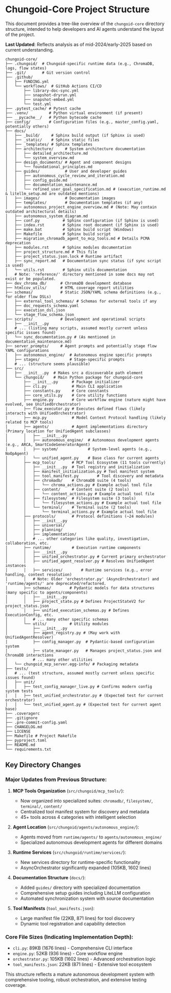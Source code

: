 # Chungoid-Core Project Structure

This document provides a tree-like overview of the `chungoid-core` directory structure, intended to help developers and AI agents understand the layout of the project.

**Last Updated**: Reflects analysis as of mid-2024/early-2025 based on current understanding.

```
chungoid-core/
├── .chungoid/  # Chungoid-specific runtime data (e.g., ChromaDB, logs, flow states)
├── .git/       # Git version control
├── .github/
│   ├── FUNDING.yml
│   └── workflows/  # GitHub Actions CI/CD
│       ├── library-doc-sync.yml
│       ├── snapshot-dryrun.yml
│       ├── snapshot-embed.yml
│       └── test.yml
├── .pytest_cache/ # Pytest cache
├── .venv/         # Python virtual environment (if present)
├── __pycache__/   # Python bytecode cache
├── config/        # Configuration files (e.g., master_config.yaml, potentially others)
├── docs/
│   ├── _build/     # Sphinx build output (if Sphinx is used)
│   ├── _static/    # Sphinx static files
│   ├── _templates/ # Sphinx templates
│   ├── architecture/     # System architecture documentation
│   │   ├── detailed_architecture.md
│   │   └── system_overview.md
│   ├── design_documents/ # Agent and component designs
│   │   └── foundational_principles.md
│   ├── guides/           # User and developer guides
│   │   ├── autonomous_cycle_review_and_iteration.md
│   │   ├── config_guide.md
│   │   ├── documentation_maintenance.md
│   │   └── refined_user_goal_specification.md # (execution_runtime.md & litellm_setup.md are outdated mentions)
│   ├── images/           # Documentation images
│   ├── templates/        # Documentation templates (if any)
│   ├── autonomous_project_engine_overview.md # (Note: May contain outdated architectural details)
│   ├── autonomous_system_diagram.md
│   ├── conf.py          # Sphinx configuration (if Sphinx is used)
│   ├── index.rst        # Sphinx root document (if Sphinx is used)
│   ├── make.bat         # Sphinx build script (Windows)
│   ├── Makefile         # Sphinx build script
│   ├── migration_chromadb_agent_to_mcp_tools.md # Details PCMA deprecation
│   ├── modules.rst      # Sphinx modules documentation
│   ├── project_structure.md # This file
│   ├── project_status.json.lock # Runtime artifact
│   ├── sync_report.md   # Documentation sync status (if sync script is used)
│   └── utils.rst        # Sphinx utils documentation
│   # Note: 'reference/' directory mentioned in some docs may not exist or be populated.
├── dev_chroma_db/      # ChromaDB development database
├── htmlcov_utils/      # HTML coverage report utilities
├── schemas/            # Static JSON/YAML schema definitions (e.g., for older flow DSLs)
│   ├── external_tool_schemas/ # Schemas for external tools if any
│   ├── doc_requests_schema.yaml
│   ├── execution_dsl.json
│   └── stage_flow_schema.json
├── scripts/            # Development and operational scripts
│   ├── __init__.py
│   # ... (listing many scripts, assumed mostly current unless specific issues found)
│   └── sync_documentation.py # (As mentioned in documentation_maintenance.md)
├── server_prompts/     # Agent prompts and potentially stage flow YAML configurations
│   ├── autonomous_engine/  # Autonomous engine specific prompts
│   ├── stages/             # Stage-specific prompts
│   # ... (structure seems plausible)
├── src/
│   ├── __init__.py  # Makes src a discoverable path element
│   └── chungoid/    # Main Python package for chungoid-core
│       ├── __init__.py      # Package initializer
│       ├── cli.py           # Main CLI application
│       ├── constants.py     # Core constants
│       ├── core_utils.py    # Core utility functions
│       ├── engine.py        # Core workflow engine (nature might have evolved, see UnifiedOrchestrator)
│       ├── flow_executor.py # Executes defined flows (likely interacts with UnifiedOrchestrator)
│       ├── mcp.py           # Model Context Protocol handling (likely related to MCP tools)
│       ├── agents/          # Agent implementations directory (Primary location for UnifiedAgent subclasses)
│       │   ├── __init__.py
│       │   ├── autonomous_engine/  # Autonomous development agents (e.g., ARCA, SmartCodeGeneratorAgent)
│       │   ├── system/             # System-level agents (e.g., NoOpAgent)
│       │   └── unified_agent.py    # Base class for current agents
│       ├── mcp_tools/       # MCP Tool Ecosystem (11 tools currently)
│       │   ├── __init__.py  # Tool registry and initialization
│       │   ├── manifest_initialization.py # Tool manifest system
│       │   ├── tool_manifest.py        # Tool discovery and metadata
│       │   ├── chromadb/    # ChromaDB suite (4 tools)
│       │   │   └── chroma_actions.py # Example actual tool file
│       │   ├── content/     # Content suite (2 tools)
│       │   │   └── content_actions.py # Example actual tool file
│       │   ├── filesystem/  # Filesystem suite (3 tools)
│       │   │   └── filesystem_actions.py # Example actual tool file
│       │   └── terminal/    # Terminal suite (2 tools)
│       │       └── terminal_actions.py # Example actual tool file
│       ├── protocols/       # Protocol definitions (~24 modules)
│       │   ├── __init__.py
│       │   ├── universal/
│       │   ├── planning/
│       │   ├── implementation/
│       │   # ... other categories like quality, investigation, collaboration, etc.
│       ├── runtime/         # Execution runtime components
│       │   ├── __init__.py
│       │   ├── unified_orchestrator.py # Current primary orchestrator
│       │   ├── unified_agent_resolver.py # Resolves UnifiedAgent instances
│       │   ├── services/        # Runtime services (e.g., error handling, context resolution)
│       │   # Note: Older 'orchestrator.py' (AsyncOrchestrator) and 'runtime/agents/' are deprecated/refactored.
│       ├── schemas/        # Pydantic models for data structures (many specific to agents/components)
│       │   ├── __init__.py
│       │   ├── project_state.py # Defines ProjectStateV2 for project_status.json
│       │   ├── unified_execution_schemas.py # Defines ExecutionConfig, etc.
│       │   # ... many other specific schemas
│       └── utils/          # Utility modules
│           ├── __init__.py
│           ├── agent_registry.py # (May work with UnifiedAgentResolver)
│           ├── config_manager.py  # Pydantic-based configuration system
│           ├── state_manager.py   # Manages project_status.json and ChromaDB interactions
│           # ... many other utilities
│   └── chungoid_mcp_server.egg-info/ # Packaging metadata
├── tests/
│   # ... (test structure, assumed mostly current unless specific issues found)
│   ├── unit/
│   │   ├── test_config_manager_live.py # Confirms modern config system tests
│   │   ├── test_unified_orchestrator.py # (Expected test for current orchestrator)
│   │   └── test_unified_agent.py # (Expected test for current agent base)
├── .coveragerc
├── .gitignore
├── .pre-commit-config.yaml
├── CHANGELOG.md
├── LICENSE
├── Makefile # Project Makefile
├── pyproject.toml
├── README.md
└── requirements.txt
```

## Key Directory Changes

### Major Updates from Previous Structure:

1. **MCP Tools Organization** (`src/chungoid/mcp_tools/`):
   - Now organized into specialized suites: `chromadb/`, `filesystem/`, `terminal/`, `content/`
   - Centralized tool manifest system for discovery and metadata
   - 45+ tools across 4 categories with intelligent selection

2. **Agent Location** (`src/chungoid/agents/autonomous_engine/`):
   - Agents moved from `runtime/agents/` to `agents/autonomous_engine/`
   - Specialized autonomous development agents for different domains

3. **Runtime Services** (`src/chungoid/runtime/services/`):
   - New services directory for runtime-specific functionality
   - AsyncOrchestrator significantly expanded (105KB, 1602 lines)

4. **Documentation Structure** (`docs/`):
   - Added `guides/` directory with specialized documentation
   - Comprehensive setup guides including LiteLLM configuration
   - Automated synchronization system with source documentation

5. **Tool Manifests** (`tool_manifests.json`):
   - Large manifest file (22KB, 871 lines) for tool discovery
   - Dynamic tool registration and capability detection

### Core File Sizes (Indicating Implementation Depth):

- `cli.py`: 89KB (1676 lines) - Comprehensive CLI interface
- `engine.py`: 52KB (936 lines) - Core workflow engine
- `orchestrator.py`: 105KB (1602 lines) - Advanced orchestration logic
- `tool_manifests.json`: 22KB (871 lines) - Extensive tool ecosystem

This structure reflects a mature autonomous development system with comprehensive tooling, robust orchestration, and extensive testing coverage. 